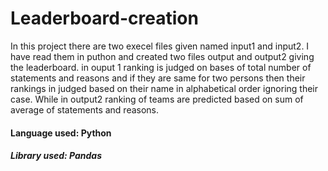 # Leaderboard-creation
In this project there are two execel files given named input1 and input2.
I have read them in puthon and created two files output and output2 giving the leaderboard.
in ouput 1 ranking is judged on bases of total number of statements and reasons and if they are same for two persons then their rankings in judged based on their name in alphabetical order ignoring their case.
While in output2 ranking of teams are predicted based on sum of average of statements and reasons.

#### Language used: Python
##### Library used: Pandas
